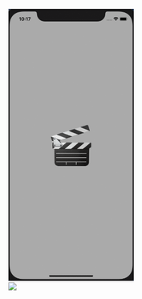<img src="https://github.com/Gerald-Robles/Gerald/blob/main/Grader-task-ios.gif" width=250><br>
<img src="https://i.imgur.com/zYbsulo.gif" width=250><br>
